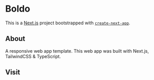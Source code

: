 # Boldo

This is a [Next.js](https://nextjs.org/) project bootstrapped with [`create-next-app`](https://github.com/vercel/next.js/tree/canary/packages/create-next-app).

## About
A responsive web app template. This web app was built with Next.js, TailwindCSS & TypeScript.

## Visit

